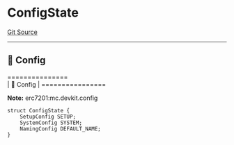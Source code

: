 # ConfigState
[Git Source](https://github.com/metacontract/mc/blob/7db22f6d7abc05705d21c7601fb406ca49c18557/src/devkit/system/Config.sol)

----------------------
📝 Config
------------------------
===============\
|   📝 Config     |
\================

**Note:**
erc7201:mc.devkit.config


```solidity
struct ConfigState {
    SetupConfig SETUP;
    SystemConfig SYSTEM;
    NamingConfig DEFAULT_NAME;
}
```

